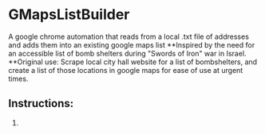 # GMapsListBuilder
A google chrome automation that reads from a local .txt file of addresses and adds them into an existing google maps list
**Inspired by the need for an accessible list of bomb shelters during "Swords of Iron" war in Israel.
**Original use: Scrape local city hall website for a list of bombshelters, and create a list of those locations in google maps for ease of use at urgent times.
## Instructions:
  1.  
